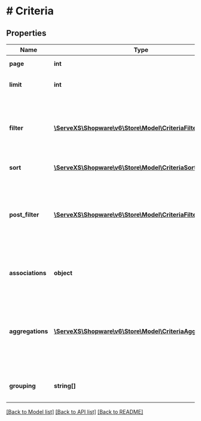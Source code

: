 # # Criteria

## Properties

Name | Type | Description | Notes
------------ | ------------- | ------------- | -------------
**page** | **int** | Search result page | [optional]
**limit** | **int** | Number of items per result page | [optional]
**filter** | [**\ServeXS\Shopware\v6\Store\Model\CriteriaFilter[]**](CriteriaFilter.md) | List of filters to restrict the search result. For more information, see [Search Queries &gt; Filter](https://shopware.stoplight.io/docs/store-api/docs/concepts/search-queries.md#filter) | [optional]
**sort** | [**\ServeXS\Shopware\v6\Store\Model\CriteriaSort[]**](CriteriaSort.md) | Sorting in the search result. | [optional]
**post_filter** | [**\ServeXS\Shopware\v6\Store\Model\CriteriaFilter[]**](CriteriaFilter.md) | Filters that applied without affecting aggregations. For more information, see [Search Queries &gt; Post Filter](https://shopware.stoplight.io/docs/store-api/docs/concepts/search-queries.md#post-filter) | [optional]
**associations** | **object** | Used to fetch associations which are not fetched by default. | [optional]
**aggregations** | [**\ServeXS\Shopware\v6\Store\Model\CriteriaAggregations[]**](CriteriaAggregations.md) | Used to perform aggregations on the search result. For more information, see [Search Queries &gt; Aggregations](https://shopware.stoplight.io/docs/store-api/docs/concepts/search-queries.md#aggregations) | [optional]
**grouping** | **string[]** | Perform groupings over certain fields | [optional]

[[Back to Model list]](../../README.md#models) [[Back to API list]](../../README.md#endpoints) [[Back to README]](../../README.md)
